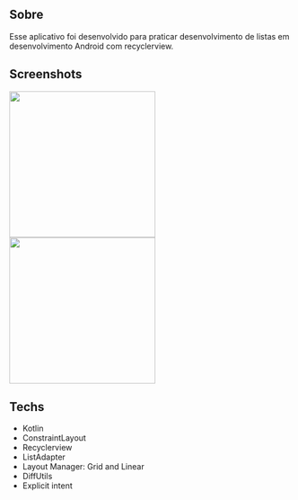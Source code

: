 ## Sobre
Esse aplicativo foi desenvolvido para praticar desenvolvimento de listas em desenvolvimento Android com recyclerview.

## Screenshots
<img src = "https://github.com/user-attachments/assets/92a85b3f-06fe-420d-be10-22130b9d59ad" width="260"/>
<img src = "https://github.com/user-attachments/assets/f1a63d05-16f1-48a7-989f-0282a098dc07" width="260"/>

## Techs
- Kotlin
- ConstraintLayout
- Recyclerview
- ListAdapter
- Layout Manager: Grid and Linear
- DiffUtils
- Explicit intent
